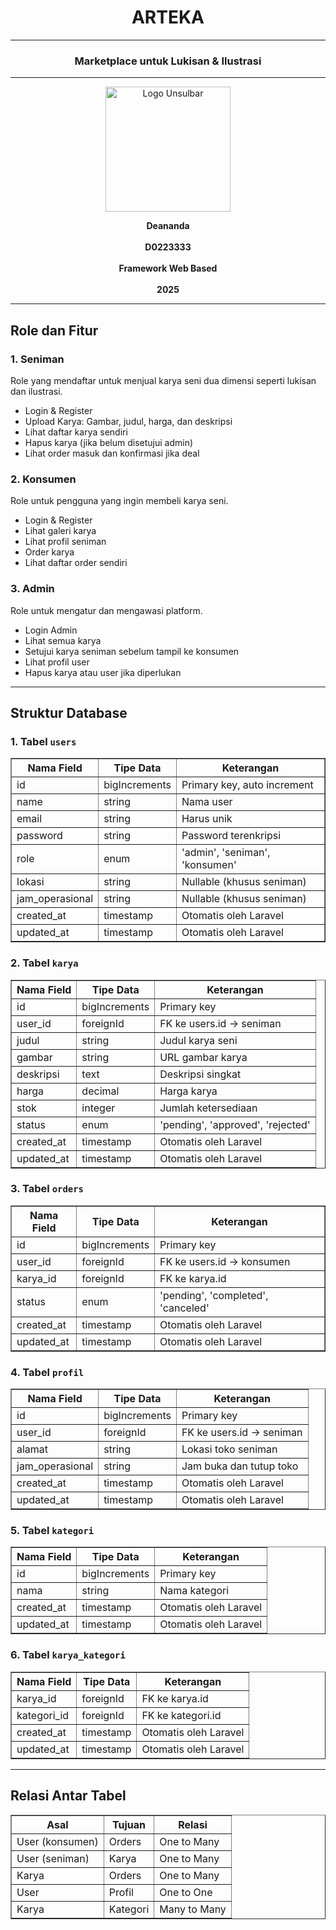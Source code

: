 <h1 align="center">ARTEKA</h1>

<hr/>

<h3 align="center">Marketplace untuk Lukisan & Ilustrasi</h3>

---

<p align="center">
  <img src="https://github.com/user-attachments/assets/36f5b8ce-b59d-4c5d-892f-31a6f36b31b5" alt="Logo Unsulbar" width="200"/>
</p>

<p align="center">
  <strong>Deananda</strong><br/><br/>
  <strong>D0223333</strong><br/><br/>
  <strong>Framework Web Based</strong><br/><br/>
  <strong>2025</strong>
</p>

---

<h2>Role dan Fitur</h2>

<h3>1. Seniman</h3>
<p>Role yang mendaftar untuk menjual karya seni dua dimensi seperti lukisan dan ilustrasi.</p>
<ul>
  <li>Login & Register</li>
  <li>Upload Karya: Gambar, judul, harga, dan deskripsi</li>
  <li>Lihat daftar karya sendiri</li>
  <li>Hapus karya (jika belum disetujui admin)</li>
  <li>Lihat order masuk dan konfirmasi jika deal</li>
</ul>

<h3>2. Konsumen</h3>
<p>Role untuk pengguna yang ingin membeli karya seni.</p>
<ul>
  <li>Login & Register</li>
  <li>Lihat galeri karya</li>
  <li>Lihat profil seniman</li>
  <li>Order karya</li>
  <li>Lihat daftar order sendiri</li>
</ul>

<h3>3. Admin</h3>
<p>Role untuk mengatur dan mengawasi platform.</p>
<ul>
  <li>Login Admin</li>
  <li>Lihat semua karya</li>
  <li>Setujui karya seniman sebelum tampil ke konsumen</li>
  <li>Lihat profil user</li>
  <li>Hapus karya atau user jika diperlukan</li>
</ul>

<hr>

<h2>Struktur Database</h2>

<!-- Tabel Users -->
<h3>1. Tabel <code>users</code></h3>
<table border="1" cellpadding="5" cellspacing="0">
<thead>
<tr><th>Nama Field</th><th>Tipe Data</th><th>Keterangan</th></tr>
</thead>
<tbody>
<tr><td>id</td><td>bigIncrements</td><td>Primary key, auto increment</td></tr>
<tr><td>name</td><td>string</td><td>Nama user</td></tr>
<tr><td>email</td><td>string</td><td>Harus unik</td></tr>
<tr><td>password</td><td>string</td><td>Password terenkripsi</td></tr>
<tr><td>role</td><td>enum</td><td>'admin', 'seniman', 'konsumen'</td></tr>
<tr><td>lokasi</td><td>string</td><td>Nullable (khusus seniman)</td></tr>
<tr><td>jam_operasional</td><td>string</td><td>Nullable (khusus seniman)</td></tr>
<tr><td>created_at</td><td>timestamp</td><td>Otomatis oleh Laravel</td></tr>
<tr><td>updated_at</td><td>timestamp</td><td>Otomatis oleh Laravel</td></tr>
</tbody>
</table>

<!-- Tabel Karya -->
<h3>2. Tabel <code>karya</code></h3>
<table border="1" cellpadding="5" cellspacing="0">
<thead>
<tr><th>Nama Field</th><th>Tipe Data</th><th>Keterangan</th></tr>
</thead>
<tbody>
<tr><td>id</td><td>bigIncrements</td><td>Primary key</td></tr>
<tr><td>user_id</td><td>foreignId</td><td>FK ke users.id → seniman</td></tr>
<tr><td>judul</td><td>string</td><td>Judul karya seni</td></tr>
<tr><td>gambar</td><td>string</td><td>URL gambar karya</td></tr>
<tr><td>deskripsi</td><td>text</td><td>Deskripsi singkat</td></tr>
<tr><td>harga</td><td>decimal</td><td>Harga karya</td></tr>
<tr><td>stok</td><td>integer</td><td>Jumlah ketersediaan</td></tr>
<tr><td>status</td><td>enum</td><td>'pending', 'approved', 'rejected'</td></tr>
<tr><td>created_at</td><td>timestamp</td><td>Otomatis oleh Laravel</td></tr>
<tr><td>updated_at</td><td>timestamp</td><td>Otomatis oleh Laravel</td></tr>
</tbody>
</table>

<!-- Tabel Orders -->
<h3>3. Tabel <code>orders</code></h3>
<table border="1" cellpadding="5" cellspacing="0">
<thead>
<tr><th>Nama Field</th><th>Tipe Data</th><th>Keterangan</th></tr>
</thead>
<tbody>
<tr><td>id</td><td>bigIncrements</td><td>Primary key</td></tr>
<tr><td>user_id</td><td>foreignId</td><td>FK ke users.id → konsumen</td></tr>
<tr><td>karya_id</td><td>foreignId</td><td>FK ke karya.id</td></tr>
<tr><td>status</td><td>enum</td><td>'pending', 'completed', 'canceled'</td></tr>
<tr><td>created_at</td><td>timestamp</td><td>Otomatis oleh Laravel</td></tr>
<tr><td>updated_at</td><td>timestamp</td><td>Otomatis oleh Laravel</td></tr>
</tbody>
</table>

<!-- Tabel Profil -->
<h3>4. Tabel <code>profil</code></h3>
<table border="1" cellpadding="5" cellspacing="0">
<thead>
<tr><th>Nama Field</th><th>Tipe Data</th><th>Keterangan</th></tr>
</thead>
<tbody>
<tr><td>id</td><td>bigIncrements</td><td>Primary key</td></tr>
<tr><td>user_id</td><td>foreignId</td><td>FK ke users.id → seniman</td></tr>
<tr><td>alamat</td><td>string</td><td>Lokasi toko seniman</td></tr>
<tr><td>jam_operasional</td><td>string</td><td>Jam buka dan tutup toko</td></tr>
<tr><td>created_at</td><td>timestamp</td><td>Otomatis oleh Laravel</td></tr>
<tr><td>updated_at</td><td>timestamp</td><td>Otomatis oleh Laravel</td></tr>
</tbody>
</table>

<!-- Tabel Kategori -->
<h3>5. Tabel <code>kategori</code></h3>
<table border="1" cellpadding="5" cellspacing="0">
<thead>
<tr><th>Nama Field</th><th>Tipe Data</th><th>Keterangan</th></tr>
</thead>
<tbody>
<tr><td>id</td><td>bigIncrements</td><td>Primary key</td></tr>
<tr><td>nama</td><td>string</td><td>Nama kategori</td></tr>
<tr><td>created_at</td><td>timestamp</td><td>Otomatis oleh Laravel</td></tr>
<tr><td>updated_at</td><td>timestamp</td><td>Otomatis oleh Laravel</td></tr>
</tbody>
</table>

<!-- Pivot karya_kategori -->
<h3>6. Tabel <code>karya_kategori</code></h3>
<table border="1" cellpadding="5" cellspacing="0">
<thead>
<tr><th>Nama Field</th><th>Tipe Data</th><th>Keterangan</th></tr>
</thead>
<tbody>
<tr><td>karya_id</td><td>foreignId</td><td>FK ke karya.id</td></tr>
<tr><td>kategori_id</td><td>foreignId</td><td>FK ke kategori.id</td></tr>
<tr><td>created_at</td><td>timestamp</td><td>Otomatis oleh Laravel</td></tr>
<tr><td>updated_at</td><td>timestamp</td><td>Otomatis oleh Laravel</td></tr>
</tbody>
</table>

<hr>

<h2>Relasi Antar Tabel</h2>
<table border="1" cellpadding="5" cellspacing="0">
<thead>
<tr><th>Asal</th><th>Tujuan</th><th>Relasi</th></tr>
</thead>
<tbody>
<tr><td>User (konsumen)</td><td>Orders</td><td>One to Many</td></tr>
<tr><td>User (seniman)</td><td>Karya</td><td>One to Many</td></tr>
<tr><td>Karya</td><td>Orders</td><td>One to Many</td></tr>
<tr><td>User</td><td>Profil</td><td>One to One</td></tr>
<tr><td>Karya</td><td>Kategori</td><td>Many to Many</td></tr>
</tbody>
</table>
